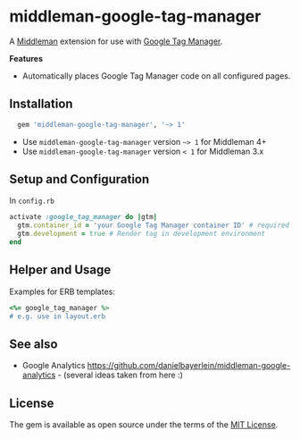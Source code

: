 # middleman-google-tag-manager

A [Middleman](https://middlemanapp.com) extension for use with [Google Tag Manager](https://www.google.com/analytics/tag-manager/).

__Features__

* Automatically places Google Tag Manager code on all configured pages.

## Installation

```ruby
  gem 'middleman-google-tag-manager', '~> 1'
```

* Use `middleman-google-tag-manager` version `~> 1` for Middleman 4+
* Use `middleman-google-tag-manager` version `< 1` for Middleman 3.x

## Setup and Configuration

In `config.rb`

```ruby
activate :google_tag_manager do |gtm|
  gtm.container_id = 'your Google Tag Manager container ID' # required
  gtm.development = true # Render tag in development environment
end
```

## Helper and Usage

Examples for ERB templates:

```ruby
<%= google_tag_manager %>
# e.g. use in layout.erb
```

## See also

* Google Analytics https://github.com/danielbayerlein/middleman-google-analytics - (several ideas taken from here :)

## License

The gem is available as open source under the terms of the [MIT License](http://opensource.org/licenses/MIT).
